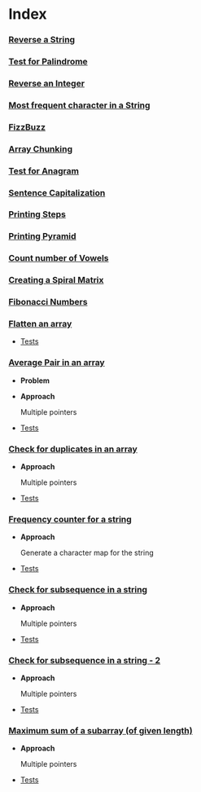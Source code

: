 # Index

### [Reverse a String](https://github.com/dsinecos/Algorithms-DataStructures/blob/master/exercises/reversestring/index.js)

### [Test for Palindrome](https://github.com/dsinecos/Algorithms-DataStructures/blob/master/exercises/palindrome/index.js)

### [Reverse an Integer](https://github.com/dsinecos/Algorithms-DataStructures/blob/master/exercises/reverseint/index.js)

### [Most frequent character in a String](https://github.com/dsinecos/Algorithms-DataStructures/blob/master/exercises/maxchar/index.js)

### [FizzBuzz](https://github.com/dsinecos/Algorithms-DataStructures/blob/master/exercises/fizzbuzz/index.js)

### [Array Chunking](https://github.com/dsinecos/Algorithms-DataStructures/blob/master/exercises/chunk/index.js)

### [Test for Anagram](https://github.com/dsinecos/Algorithms-DataStructures/blob/master/exercises/anagrams/index.js)

### [Sentence Capitalization](https://github.com/dsinecos/Algorithms-DataStructures/blob/master/exercises/capitalize/index.js)

### [Printing Steps](https://github.com/dsinecos/Algorithms-DataStructures/blob/master/exercises/steps/index.js)

### [Printing Pyramid](https://github.com/dsinecos/Algorithms-DataStructures/blob/master/exercises/pyramid/index.js)

### [Count number of Vowels](https://github.com/dsinecos/Algorithms-DataStructures/blob/master/exercises/vowels/index.js)

### [Creating a Spiral Matrix](https://github.com/dsinecos/Algorithms-DataStructures/blob/master/exercises/matrix/index.js)

### [Fibonacci Numbers](https://github.com/dsinecos/Algorithms-DataStructures/blob/master/exercises/fib/index.js)

### [Flatten an array](https://github.com/dsinecos/algorithmsUdemy/blob/master/flattenArray.js)
* [Tests](https://github.com/dsinecos/algorithmsUdemy/blob/master/test/testFlattenArray.js)

### [Average Pair in an array](https://github.com/dsinecos/algorithm-practice/blob/master/averagePair.js)
* **Problem**

  
* **Approach**
  
  Multiple pointers
 
* [Tests](https://github.com/dsinecos/algorithm-practice/blob/master/tests/test-averagePair.js)


### [Check for duplicates in an array](https://github.com/dsinecos/algorithm-practice/blob/master/checkDuplicates.js)
* **Approach**
  
  Multiple pointers
* [Tests](https://github.com/dsinecos/algorithm-practice/blob/master/tests/test-checkDuplicates.js)

### [Frequency counter for a string](https://github.com/dsinecos/algorithm-practice/blob/master/frequencyCounter.js)
* **Approach**
  
  Generate a character map for the string
* [Tests](https://github.com/dsinecos/algorithm-practice/blob/master/tests/test-frequencyCounter.js)

### [Check for subsequence in a string](https://github.com/dsinecos/algorithm-practice/blob/master/isSubsequence.js)
* **Approach**
  
  Multiple pointers
* [Tests](https://github.com/dsinecos/algorithm-practice/blob/master/tests/test-isSubsequence.js)

### [Check for subsequence in a string - 2](https://github.com/dsinecos/algorithm-practice/blob/68369f577691ef9129ef9df4ab854a28e6037388/isSubsequence.js)
* **Approach**
  
  Multiple pointers
* [Tests](https://github.com/dsinecos/algorithm-practice/blob/68369f577691ef9129ef9df4ab854a28e6037388/tests/test-isSubsequence.js)

### [Maximum sum of a subarray (of given length)](https://github.com/dsinecos/algorithm-practice/blob/master/maxSubArraySum.js)
* **Approach**
  
  Multiple pointers
* [Tests](https://github.com/dsinecos/algorithm-practice/blob/master/tests/test-maxSubArraySum.js)